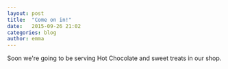```yaml
---
layout: post
title:  "Come on in!"
date:   2015-09-26 21:02
categories: blog
author: emma
---
```


Soon we're going to be serving Hot Chocolate and sweet treats in our shop.
